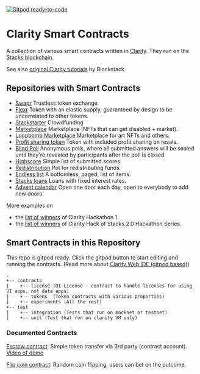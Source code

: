 [![Gitpod ready-to-code](https://img.shields.io/badge/Gitpod-ready--to--code-blue?logo=gitpod)](https://gitpod.io/#https://github.com/friedger/clarity-smart-contracts)

# Clarity Smart Contracts

A collection of various smart contracts written in [Clarity](https://docs.blockstack.org/core/smart/clarityref). They run on the [Stacks blockchain](https://docs.blockstack.org).

See also [original Clarity tutorials](https://github.com/blockstack/clarity-js-sdk/tree/master/packages/clarity-tutorials) by Blockstack.

## Repositories with Smart Contracts

- [Swapr](https://github.com/psq/swapr) Trustless token exchange.
- [Flexr](https://github.com/psq/flexr) Token with an elastic supply, guaranteed by design to be uncorrelated to other tokens. 
- [Stackstarter](https://github.com/MarvinJanssen/stackstarter) Crowdfunding
- [Marketplace](https://github.com/friedger/clarity-marketplace) Marketplace (NFTs that can get disabled + market).
- [Loopbomb Marketplace](https://github.com/radicleart/clarity-market) Marketplace for art NFTs and others.
- [Profit sharing token](https://github.com/friedger/clarity-profit-sharing-token) Token with included profit sharing on resale.
- [Blind Poll](https://github.com/zexxlin/clarity-blind-poll) Anonymous polls, where all submitted answers will be sealed until they're revealed by participants after the poll is closed.
- [Highscore](https://github.com/xmakina/clarity-high-score) Simple list of submitted scores.
- [Redistribution](https://github.com/xmakina/redistribution-contract) Pot for redistributing funds.
- [Endless list](https://github.com/xmakina/endless-list) A bottomless, paged, list of items.
- [Stacks loans](https://github.com/richardmichel/stacks-loans) Loans with fixed interest rates.
- [Advent calendar](https://github.com/friedger/clarity-advent-calendar) Open one door each day, open to everybody to add new doors.

More examples on 
* the [list of winners](https://community.blockstack.org/clarity-winners#overall) of Clarity Hackathon 1.
* the [list of winners](https://blog.blockstack.org/announcing-the-winners-of-clarity-hack/) of Clarity Hack of Stacks 2.0 Hackathon Series.


## Smart Contracts in this Repository

This repo is gitpod ready. Click the gitpod button to start editing and running the contracts. (Read more about [Clarity Web IDE (gitpod based)](https://friedger.github.io/clarity-web-ide/))

```
.
+-- contracts
|    +-- license (OI License - contract to handle licenses for using UI apps, not data apps)
|    +-- tokens  (Token contracts with various properties)
|    +-- experiments (All the rest)
+-- test
|    +-- integration (Tests that run on mocknet or testnet)
|    +-- unit (Test that run on clarity VM only)
```

### Documented Contracts

[Escrow contract](docs/escrow.md): Simple token transfer via 3rd party (contract account). [Video of demo](https://www.youtube.com/watch?v=uZH1V-FNJIs)

[Flip coin contract](docs/flip-coin.md): Random coin flipping, users can bet on the outcome.
